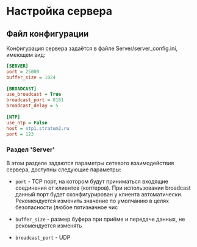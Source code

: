 # Настройка сервера
## Файл конфигурации
Конфигурация сервера задаётся в файле 	Server/server_config.ini, имеющем вид:
```ini
[SERVER]  
port = 25000  
buffer_size = 1024  
  
[BROADCAST]  
use_broadcast = True  
broadcast_port = 8181  
broadcast_delay = 5  
  
[NTP]  
use_ntp = False  
host = ntp1.stratum2.ru  
port = 123
``` 
### Раздел 'Server'
В этом разделе задаются параметры сетевого взаимодействия сервера, доступны следующие параметры:

 * `port` - TCP порт, на котором будут приниматься входящие соединения от клиентов (коптеров). При использовании broadcast данный порт будет сконфигурирован у клиента автоматически. Рекомендуется изменить значение по умолчанию в целях безопасности (любое пятизначное чис
 * `buffer_size` - размер буфера при приёме и передаче данных, не рекомендуется изменять

 * `broadcast_port` - UDP 

 
<!--stackedit_data:
eyJoaXN0b3J5IjpbMjI2MDI1OTM0LDkzNjU3MTM4OCw4NzI2OD
A2MThdfQ==
-->